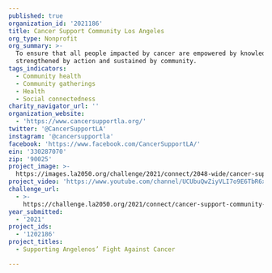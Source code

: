 ```yaml
---
published: true
organization_id: '2021186'
title: Cancer Support Community Los Angeles
org_type: Nonprofit
org_summary: >-
  To ensure that all people impacted by cancer are empowered by knowledge,
  strengthened by action and sustained by community.
tags_indicators:
  - Community health
  - Community gatherings
  - Health
  - Social connectedness
charity_navigator_url: ''
organization_website:
  - 'https://www.cancersupportla.org/'
twitter: '@CancerSupportLA'
instagram: '@cancersupportla'
facebook: 'https://www.facebook.com/CancerSupportLA/'
ein: '330287070'
zip: '90025'
project_image: >-
  https://images.la2050.org/challenge/2021/connect/2048-wide/cancer-support-community-los-angeles.jpg
project_video: 'https://www.youtube.com/channel/UCUbuQwZiyVLI7o9E6TbR6xQ'
challenge_url:
  - >-
    https://challenge.la2050.org/2021/connect/cancer-support-community-los-angeles/
year_submitted:
  - '2021'
project_ids:
  - '1202186'
project_titles:
  - Supporting Angelenos’ Fight Against Cancer

---
```

